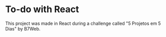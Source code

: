# To-do with React

This project was made in React during a challenge called "5 Projetos em 5 Dias" by B7Web.

